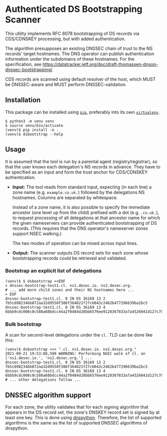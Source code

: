 # Authenticated DS Bootstrapping Scanner

This utility implements RFC 8078 bootstrapping of DS records via CDS/CDNSKEY
processing, but with added authentication.

The algorithm presupposes an existing DNSSEC chain of trust to the NS
records' target hostnames.
The DNS operator can publish authentication information under the subdomains
of these hostnames.
For the specification, see
https://datatracker.ietf.org/doc/draft-thomassen-dnsop-dnssec-bootstrapping/.

CDS records are scanned using default resolver of the host, which MUST be
DNSSEC-aware and MUST perform DNSSEC-validation.


## Installation

This package can be installed using [`pip`](https://pypi.org/project/pip/),
preferably into its own
[`virtualenv`](https://docs.python.org/3/tutorial/venv.html).

    $ python3 -m venv venv
    $ source venv/bin/activate
    (venv)$ pip install -e .
    (venv)$ dsbootstrap --help


## Usage

It is assumed that the tool is run by a parental agent (registry/registrar),
so that the user knows each delegation's NS records in advance.
They have to be specified as an input and form the trust anchor for
CDS/CDNSKEY authentication.

- **Input:**
  The tool reads from standard input, expecting (in each line) a zone name
  (e.g. `example.co.uk.`) followed by the delegations NS hostnames.
  Columns are separated by whitespace.

  Instead of a zone name, it is also possible to specify the immediate
  ancestor (one level up from the child) prefixed with a dot (e.g. `.co.uk.`),
  to request processing of all delegations at that ancestor name for which the
  given nameservers can provide authenticated bootstrapping of DS records.
  (This requires that the DNS operator's nameserver zones support NSEC
  walking.)

  The two modes of operation can be mixed across input lines.

- **Output:** The scanner outputs DS record sets for each zone whose
  bootstrapping records could be retrieved and validated.

### Bootstrap an explicit list of delegations

    (venv)$ $ dsbootstrap <<EOF
    > dnssec-bootstrap-test1.cl. ns1.desec.io. ns2.desec.org.
    # ... add more child zones and their NS hostnames here ...
    > EOF
    dnssec-bootstrap-test1.cl. 0 IN DS 36169 13 2 7b5c698234bb872aa32d9550f386f364821f27c6042c2462b477296639ba2bc5
    dnssec-bootstrap-test1.cl. 0 IN DS 36169 13 4 6bbb9cdc008c0c588a68bdcc44a2f0484d28bb6576ee9128367833a7a4526041d127c781b8b7eeb5d526e675c6af62eb

### Bulk bootstrap

A scan for second-level delegations under the `cl.` TLD can be done like this:

    (venv)$ dsbootstrap <<< ".cl. ns1.desec.io. ns2.desec.org."
    2021-09-21 19:53:08,590 WARNING: Performing NSEC walk of cl. on ['ns1.desec.io.', 'ns2.desec.org.'] ...
    dnssec-bootstrap-test1.cl. 0 IN DS 36169 13 2 7b5c698234bb872aa32d9550f386f364821f27c6042c2462b477296639ba2bc5
    dnssec-bootstrap-test1.cl. 0 IN DS 36169 13 4 6bbb9cdc008c0c588a68bdcc44a2f0484d28bb6576ee9128367833a7a4526041d127c781b8b7eeb5d526e675c6af62eb
    # ... other delegations follow ...


## DNSSEC algorithm support

For each zone, the utility validates that for each signing algorithm that
appears in the DS record set, the zone's DNSKEY record set is signed by at
least one key.  This is done using [dnspython](https://www.dnspython.org/).
Therefore, the list of supported algorithms is the same as the list of
supported DNSSEC algorithms of dnspython.
